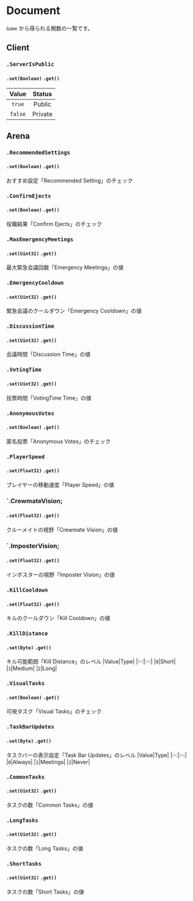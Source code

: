# Document
`Game` から得られる関数の一覧です。

## Client
### `.ServerIsPublic`
#### `.set(Boolean)` `.get()`
|Value|Status|
|:-:|:-:|
|`true`|Public|
|`false`|Private|

## Arena
### `.RecommendedSettings`
#### `.set(Boolean)` `.get()`
おすすめ設定「Recommended Setting」のチェック

### `.ConfirmEjects`
#### `.set(Boolean)` `.get()`
役職結果「Confirm Ejects」のチェック

### `.MaxEmergencyMeetings`
#### `.set(Uint32)` `.get()`
最大緊急会議回数「Emergency Meetings」の値

### `.EmergencyCooldown`
#### `.set(Uint32)` `.get()`
緊急会議のクールダウン「Emergency Cooldown」の値

### `.DiscussionTime`
#### `.set(Uint32)` `.get()`
会議時間「Discussion Time」の値

### `.VotingTime`
#### `.set(Uint32)` `.get()`
投票時間「VotingTime Time」の値

### `.AnonymousVotes`
#### `.set(Boolean)` `.get()`
匿名投票「Anonymous Votes」のチェック

### `.PlayerSpeed`
#### `.set(Float32)` `.get()`
プレイヤーの移動速度「Player Speed」の値

### `.CrewmateVision;
#### `.set(Float32)` `.get()`
クルーメイトの視野「Crewmate Vision」の値

### `.ImposterVision;
#### `.set(Float32)` `.get()`
インポスターの視野「Imposter Vision」の値

### `.KillCooldown`
#### `.set(Float32)` `.get()`
キルのクールダウン「Kill Cooldown」の値

### `.KillDistance`
#### `.set(Byte)` `.get()`
キル可能範囲「Kill Distance」のレベル
|Value|Type|
|:-:|:-:|
|`0`|Short|
|`1`|Medium|
|`2`|Long|

### `.VisualTasks`
#### `.set(Boolean)` `.get()`
可視タスク「Visual Tasks」のチェック

### `.TaskBarUpdates`
#### `.set(Byte)` `.get()`
タスクバーの表示設定「Task Bar Updates」のレベル
|Value|Type|
|:-:|:-:|
|`0`|Always|
|`1`|Meetings|
|`2`|Never|

### `.CommonTasks`
#### `.set(Uint32)` `.get()`
タスクの数「Common Tasks」の値

### `.LongTasks`
#### `.set(Uint32)` `.get()`
タスクの数「Long Tasks」の値

### `.ShortTasks`
#### `.set(Uint32)` `.get()`
タスクの数「Short Tasks」の値
